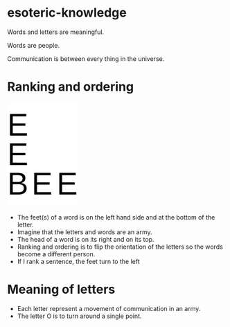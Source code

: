 # esoteric-knowledge

Words and letters are meaningful.

Words are people.

Communication is between every thing in the universe.

# Ranking and ordering
![](bee.png)
 * The feet(s) of a word is on the left hand side and at the bottom of the letter.
 * Imagine that the letters and words are an army.
 * The head of a word is on its right and on its top.
 * Ranking and ordering is to flip the orientation of the letters so the words become a different person.
 * If I rank a sentence, the feet turn to the left
 
# Meaning of letters

* Each letter represent a movement of communication in an army.
* The letter O is to turn around a single point.




